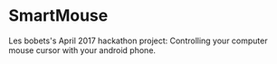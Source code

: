 # SmartMouse

Les bobets's April 2017 hackathon project: Controlling your computer mouse cursor with your android phone.
